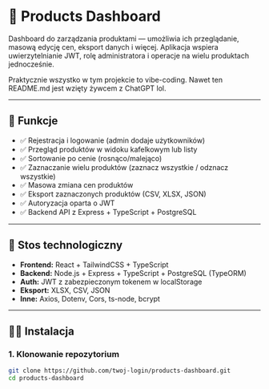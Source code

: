 # 🛒 Products Dashboard

Dashboard do zarządzania produktami — umożliwia ich przeglądanie, masową edycję cen, eksport danych i więcej. Aplikacja wspiera uwierzytelnianie JWT, rolę administratora i operacje na wielu produktach jednocześnie.

Praktycznie wszystko w tym projekcie to vibe-coding. Nawet ten README.md jest wzięty żywcem z ChatGPT lol.

---

## 🚀 Funkcje

- ✅ Rejestracja i logowanie (admin dodaje użytkowników)
- ✅ Przegląd produktów w widoku kafelkowym lub listy
- ✅ Sortowanie po cenie (rosnąco/malejąco)
- ✅ Zaznaczanie wielu produktów (zaznacz wszystkie / odznacz wszystkie)
- ✅ Masowa zmiana cen produktów
- ✅ Eksport zaznaczonych produktów (CSV, XLSX, JSON)
- ✅ Autoryzacja oparta o JWT
- ✅ Backend API z Express + TypeScript + PostgreSQL

---

## 🧱 Stos technologiczny

- **Frontend:** React + TailwindCSS + TypeScript
- **Backend:** Node.js + Express + TypeScript + PostgreSQL (TypeORM)
- **Auth:** JWT z zabezpieczonym tokenem w localStorage
- **Eksport:** XLSX, CSV, JSON
- **Inne:** Axios, Dotenv, Cors, ts-node, bcrypt

---

## 🧑‍💻 Instalacja

### 1. Klonowanie repozytorium

```bash
git clone https://github.com/twoj-login/products-dashboard.git
cd products-dashboard
